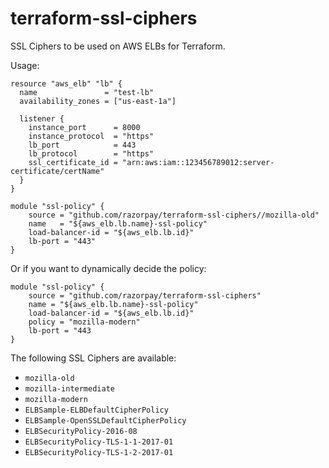 # terraform-ssl-ciphers

SSL Ciphers to be used on AWS ELBs for Terraform.

Usage:

```hcl
resource "aws_elb" "lb" {
  name               = "test-lb"
  availability_zones = ["us-east-1a"]

  listener {
    instance_port      = 8000
    instance_protocol  = "https"
    lb_port            = 443
    lb_protocol        = "https"
    ssl_certificate_id = "arn:aws:iam::123456789012:server-certificate/certName"
  }
}

module "ssl-policy" {
    source = "github.com/razorpay/terraform-ssl-ciphers//mozilla-old"
    name   = "${aws_elb.lb.name}-ssl-policy"
    load-balancer-id = "${aws_elb.lb.id}"
    lb-port = "443"
}
```

Or if you want to dynamically decide the policy:

```hcl
module "ssl-policy" {
    source = "github.com/razorpay/terraform-ssl-ciphers"
    name = "${aws_elb.lb.name}-ssl-policy"
    load-balancer-id = "${aws_elb.lb.id}"
    policy = "mozilla-modern"
    lb-port = "443
}
```

The following SSL Ciphers are available:

-   `mozilla-old`
-   `mozilla-intermediate`
-   `mozilla-modern`
-   `ELBSample-ELBDefaultCipherPolicy`
-   `ELBSample-OpenSSLDefaultCipherPolicy`
-   `ELBSecurityPolicy-2016-08`
-   `ELBSecurityPolicy-TLS-1-1-2017-01`
-   `ELBSecurityPolicy-TLS-1-2-2017-01`

